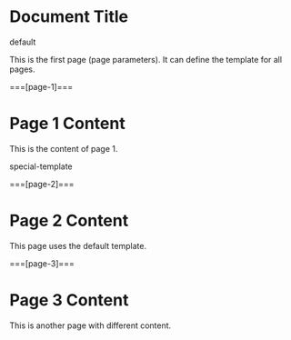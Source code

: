 # Document Title


default


This is the first page (page parameters). It can define the template for all pages.

===[page-1]===

# Page 1 Content

This is the content of page 1.


special-template


===[page-2]===

# Page 2 Content

This page uses the default template.

===[page-3]===

# Page 3 Content

This is another page with different content.
